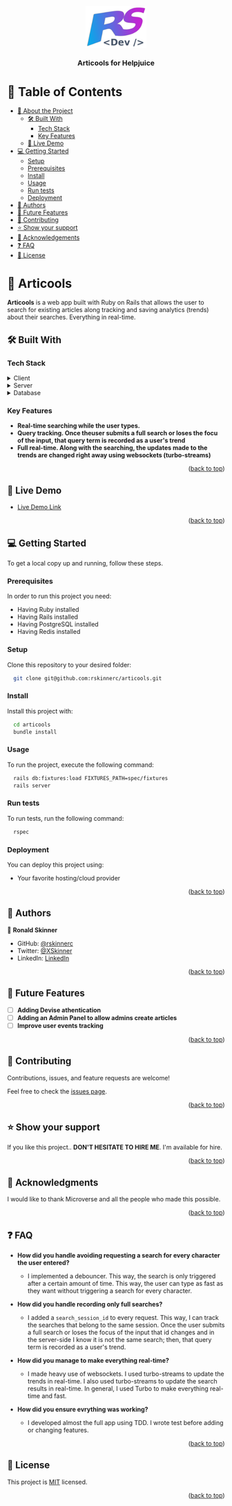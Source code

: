 <a name="readme-top"></a>

<div align="center">

  <img src="./public/RSLogo.png" alt="logo" width="140"  height="auto" />
  <br/>

  <h3><b>Articools for Helpjuice</b></h3>

</div>

<!-- TABLE OF CONTENTS -->

# 📗 Table of Contents

- [📖 About the Project](#about-project)
  - [🛠 Built With](#built-with)
    - [Tech Stack](#tech-stack)
    - [Key Features](#key-features)
  - [🚀 Live Demo](#live-demo)
- [💻 Getting Started](#getting-started)
  - [Setup](#setup)
  - [Prerequisites](#prerequisites)
  - [Install](#install)
  - [Usage](#usage)
  - [Run tests](#run-tests)
  - [Deployment](#triangular_flag_on_post-deployment)
- [👥 Authors](#authors)
- [🔭 Future Features](#future-features)
- [🤝 Contributing](#contributing)
- [⭐️ Show your support](#support)
- [🙏 Acknowledgements](#acknowledgements)
- [❓ FAQ](#faq)
- [📝 License](#license)

<!-- PROJECT DESCRIPTION -->

# 📖 Articools <a name="about-project"></a>


**Articools** is a web app built with Ruby on Rails that allows the user to search for existing articles along tracking and saving analytics (trends) about their searches. Everything in real-time.

## 🛠 Built With <a name="built-with"></a>

### Tech Stack <a name="tech-stack"></a>

<details>
  <summary>Client</summary>
  <ul>
    <li>Hotwire Turbo</a></li>
    <li>Hotwire Turbo</a></li>
    <li>Tailwind</a></li>
  </ul>
</details>

<details>
  <summary>Server</summary>
  <ul>
    <li>Ruby on Rails</li>
    <li>Redis</li>
  </ul>
</details>

<details>
<summary>Database</summary>
  <ul>
    <li>PostgreSQL</li>
  </ul>
</details>

<!-- Features -->

### Key Features <a name="key-features"></a>


- **Real-time searching while the user types.**
- **Query tracking. Once theuser submits a full search or loses the focu of the input, that query term is recorded as a user's trend**
- **Full real-time. Along with the searching, the updates made to the trends are changed right away using websockets (turbo-streams)**

<p align="right">(<a href="#readme-top">back to top</a>)</p>

<!-- LIVE DEMO -->

## 🚀 Live Demo <a name="live-demo"></a>


- [Live Demo Link](https://articools.fly.dev/)

<p align="right">(<a href="#readme-top">back to top</a>)</p>

<!-- GETTING STARTED -->

## 💻 Getting Started <a name="getting-started"></a>


To get a local copy up and running, follow these steps.

### Prerequisites

In order to run this project you need:

- Having Ruby installed
- Having Rails installed
- Having PostgreSQL installed
- Having Redis installed

### Setup

Clone this repository to your desired folder:


```sh
  git clone git@github.com:rskinnerc/articools.git
```

### Install

Install this project with:


```sh
  cd articools
  bundle install
```

### Usage

To run the project, execute the following command:


```sh
  rails db:fixtures:load FIXTURES_PATH=spec/fixtures
  rails server
```

### Run tests

To run tests, run the following command:

```sh
  rspec
```

### Deployment

You can deploy this project using:

- Your favorite hosting/cloud provider

<p align="right">(<a href="#readme-top">back to top</a>)</p>

<!-- AUTHORS -->

## 👥 Authors <a name="authors"></a>


👤 **Ronald Skinner**

- GitHub: [@rskinnerc](https://github.com/rskinnerc)
- Twitter: [@XSkinner](https://twitter.com/XSkinner)
- LinkedIn: [LinkedIn](https://linkedin.com/in/rskinnerc)

<p align="right">(<a href="#readme-top">back to top</a>)</p>

<!-- FUTURE FEATURES -->

## 🔭 Future Features <a name="future-features"></a>

- [ ] **Adding Devise athentication**
- [ ] **Adding an Admin Panel to allow admins create articles**
- [ ] **Improve user events tracking**

<p align="right">(<a href="#readme-top">back to top</a>)</p>

<!-- CONTRIBUTING -->

## 🤝 Contributing <a name="contributing"></a>

Contributions, issues, and feature requests are welcome!

Feel free to check the [issues page](../../issues/).

<p align="right">(<a href="#readme-top">back to top</a>)</p>

<!-- SUPPORT -->

## ⭐️ Show your support <a name="support"></a>


If you like this project.. **DON'T HESITATE TO HIRE ME**. I'm available for hire.

<p align="right">(<a href="#readme-top">back to top</a>)</p>

<!-- ACKNOWLEDGEMENTS -->

## 🙏 Acknowledgments <a name="acknowledgements"></a>


I would like to thank Microverse and all the people who made this possible.

<p align="right">(<a href="#readme-top">back to top</a>)</p>

<!-- FAQ (optional) -->

## ❓ FAQ <a name="faq"></a>

- **How did you handle avoiding requesting a search for every character the user entered?**

  - I implemented a debouncer. This way, the search is only triggered after a certain amount of time. This way, the user can type as fast as they want without triggering a search for every character.

- **How did you handle recording only full searches?**

  - I added a `search_session_id` to every request. This way, I can track the searches that belong to the same session. Once the user submits a full search or loses the focus of the input that id changes and in the server-side I know it is not the same search; then, that query term is recorded as a user's trend.

- **How did you manage to make everything real-time?**

  - I made heavy use of websockets. I used turbo-streams to update the trends in real-time. I also used turbo-streams to update the search results in real-time. In general, I used Turbo to make everything real-time and fast.

- **How did you ensure evrything was working?**

  - I developed almost the full app using TDD. I wrote test before adding or changing features.

<p align="right">(<a href="#readme-top">back to top</a>)</p>

<!-- LICENSE -->

## 📝 License <a name="license"></a>

This project is [MIT](./MIT) licensed.


<p align="right">(<a href="#readme-top">back to top</a>)</p>
